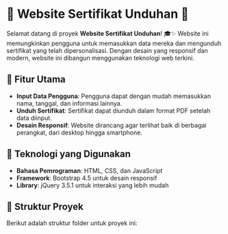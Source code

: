 # 🌟 Website Sertifikat Unduhan 🌟

Selamat datang di proyek **Website Sertifikat Unduhan**! 🎓✨ Website ini memungkinkan pengguna untuk memasukkan data mereka dan mengunduh sertifikat yang telah dipersonalisasi. Dengan desain yang responsif dan modern, website ini dibangun menggunakan teknologi web terkini.

## 🚀 Fitur Utama

- **Input Data Pengguna**: Pengguna dapat dengan mudah memasukkan nama, tanggal, dan informasi lainnya.
- **Unduh Sertifikat**: Sertifikat dapat diunduh dalam format PDF setelah data diinput.
- **Desain Responsif**: Website dirancang agar terlihat baik di berbagai perangkat, dari desktop hingga smartphone.

## 🔧 Teknologi yang Digunakan

- **Bahasa Pemrograman**: HTML, CSS, dan JavaScript
- **Framework**: Bootstrap 4.5 untuk desain responsif
- **Library**: jQuery 3.5.1 untuk interaksi yang lebih mudah

## 📁 Struktur Proyek

Berikut adalah struktur folder untuk proyek ini:


